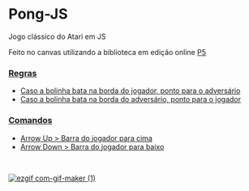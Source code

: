 # Pong-JS
Jogo clássico do Atari em JS

Feito no canvas utilizando a biblioteca em edição online <a href='https://editor.p5js.org/'>P5

### Regras
  <ul>
<li>Caso a bolinha bata na borda do jogador, ponto para o adversário
<li>Caso a bolinha bata na borda do adversário, ponto para o jogador
  </ul>
  
### Comandos
  <ul>
<li>Arrow Up > Barra do jogador para cima
<li>Arrow Down > Barra do jogador para baixo
</ul>
 <br>


![ezgif com-gif-maker (1)](https://user-images.githubusercontent.com/101290219/170895773-cc2efaf5-310e-4475-810c-51ffd110a74c.gif)
